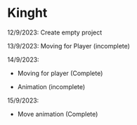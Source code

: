 # Kinght
12/9/2023: Create empty project

13/9/2023: Moving for Player (incomplete)

14/9/2023: 

- Moving for player (Complete)

- Animation (incomplete)

15/9/2023:

- Move animation (Complete)